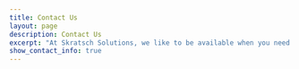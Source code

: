 ```yaml
---
title: Contact Us
layout: page
description: Contact Us
excerpt: "At Skratsch Solutions, we like to be available when you need us. Our hours can be found below. After hours or emergency work is available. Contact us for rates"
show_contact_info: true
---
```



